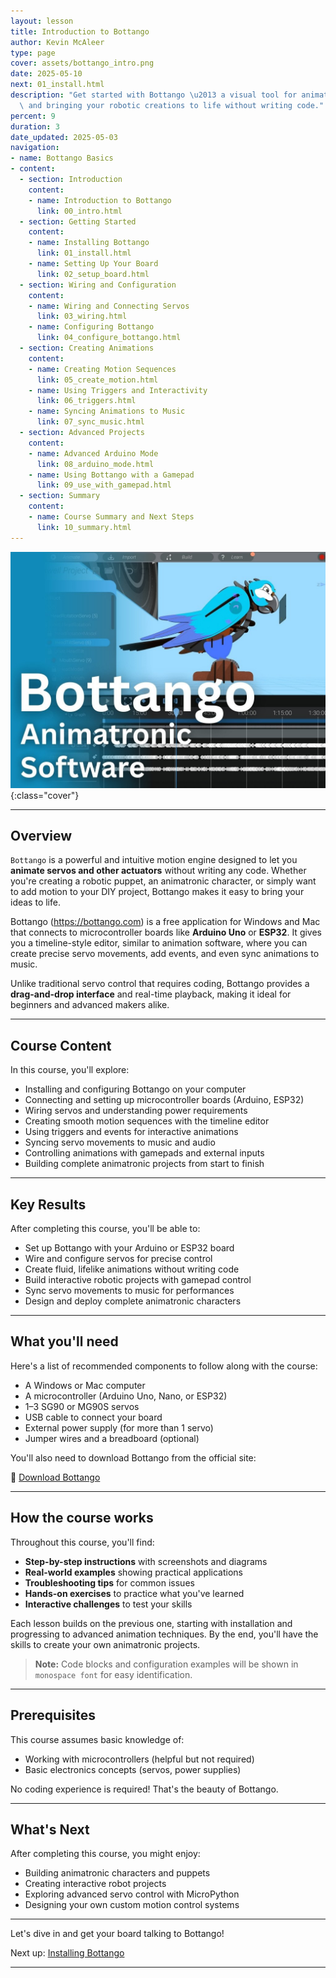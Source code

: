 ```yaml
---
layout: lesson
title: Introduction to Bottango
author: Kevin McAleer
type: page
cover: assets/bottango_intro.png
date: 2025-05-10
next: 01_install.html
description: "Get started with Bottango \u2013 a visual tool for animating servos\
  \ and bringing your robotic creations to life without writing code."
percent: 9
duration: 3
date_updated: 2025-05-03
navigation:
- name: Bottango Basics
- content:
  - section: Introduction
    content:
    - name: Introduction to Bottango
      link: 00_intro.html
  - section: Getting Started
    content:
    - name: Installing Bottango
      link: 01_install.html
    - name: Setting Up Your Board
      link: 02_setup_board.html
  - section: Wiring and Configuration
    content:
    - name: Wiring and Connecting Servos
      link: 03_wiring.html
    - name: Configuring Bottango
      link: 04_configure_bottango.html
  - section: Creating Animations
    content:
    - name: Creating Motion Sequences
      link: 05_create_motion.html
    - name: Using Triggers and Interactivity
      link: 06_triggers.html
    - name: Syncing Animations to Music
      link: 07_sync_music.html
  - section: Advanced Projects
    content:
    - name: Advanced Arduino Mode
      link: 08_arduino_mode.html
    - name: Using Bottango with a Gamepad
      link: 09_use_with_gamepad.html
  - section: Summary
    content:
    - name: Course Summary and Next Steps
      link: 10_summary.html
---
```



![Cover](assets/cover.jpg){:class="cover"}

---

## Overview

`Bottango` is a powerful and intuitive motion engine designed to let you **animate servos and other actuators** without writing any code. Whether you're creating a robotic puppet, an animatronic character, or simply want to add motion to your DIY project, Bottango makes it easy to bring your ideas to life.

Bottango (<https://bottango.com>) is a free application for Windows and Mac that connects to microcontroller boards like **Arduino Uno** or **ESP32**. It gives you a timeline-style editor, similar to animation software, where you can create precise servo movements, add events, and even sync animations to music.

Unlike traditional servo control that requires coding, Bottango provides a **drag-and-drop interface** and real-time playback, making it ideal for beginners and advanced makers alike.

---

## Course Content

In this course, you'll explore:

- Installing and configuring Bottango on your computer
- Connecting and setting up microcontroller boards (Arduino, ESP32)
- Wiring servos and understanding power requirements
- Creating smooth motion sequences with the timeline editor
- Using triggers and events for interactive animations
- Syncing servo movements to music and audio
- Controlling animations with gamepads and external inputs
- Building complete animatronic projects from start to finish

---

## Key Results

After completing this course, you'll be able to:

- Set up Bottango with your Arduino or ESP32 board
- Wire and configure servos for precise control
- Create fluid, lifelike animations without writing code
- Build interactive robotic projects with gamepad control
- Sync servo movements to music for performances
- Design and deploy complete animatronic characters

---

## What you'll need

Here's a list of recommended components to follow along with the course:

- A Windows or Mac computer
- A microcontroller (Arduino Uno, Nano, or ESP32)
- 1–3 SG90 or MG90S servos
- USB cable to connect your board
- External power supply (for more than 1 servo)
- Jumper wires and a breadboard (optional)

You'll also need to download Bottango from the official site:

🔗 [Download Bottango](https://bottango.com)

---

## How the course works

Throughout this course, you'll find:

- **Step-by-step instructions** with screenshots and diagrams
- **Real-world examples** showing practical applications
- **Troubleshooting tips** for common issues
- **Hands-on exercises** to practice what you've learned
- **Interactive challenges** to test your skills

Each lesson builds on the previous one, starting with installation and progressing to advanced animation techniques. By the end, you'll have the skills to create your own animatronic projects.

> **Note:** Code blocks and configuration examples will be shown in `monospace font` for easy identification.

---

## Prerequisites

This course assumes basic knowledge of:

- Working with microcontrollers (helpful but not required)
- Basic electronics concepts (servos, power supplies)

No coding experience is required! That's the beauty of Bottango.

---

## What's Next

After completing this course, you might enjoy:

- Building animatronic characters and puppets
- Creating interactive robot projects
- Exploring advanced servo control with MicroPython
- Designing your own custom motion control systems

---

Let's dive in and get your board talking to Bottango!

Next up: [Installing Bottango](01_install.md)

---

